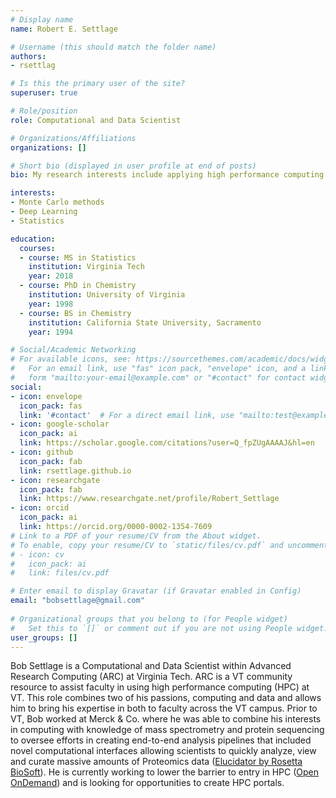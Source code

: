 ```yaml
---
# Display name
name: Robert E. Settlage

# Username (this should match the folder name)
authors:
- rsettlag

# Is this the primary user of the site?
superuser: true

# Role/position
role: Computational and Data Scientist

# Organizations/Affiliations
organizations: []

# Short bio (displayed in user profile at end of posts)
bio: My research interests include applying high performance computing methods to data intensive problems.  I am particularly interested in Monte Carlo methods and Deep Learning.

interests:
- Monte Carlo methods
- Deep Learning
- Statistics

education:
  courses:
  - course: MS in Statistics
    institution: Virginia Tech
    year: 2018
  - course: PhD in Chemistry
    institution: University of Virginia
    year: 1998
  - course: BS in Chemistry
    institution: California State University, Sacramento
    year: 1994

# Social/Academic Networking
# For available icons, see: https://sourcethemes.com/academic/docs/widgets/#icons
#   For an email link, use "fas" icon pack, "envelope" icon, and a link in the
#   form "mailto:your-email@example.com" or "#contact" for contact widget.
social:
- icon: envelope
  icon_pack: fas
  link: '#contact'  # For a direct email link, use "mailto:test@example.org".
- icon: google-scholar
  icon_pack: ai
  link: https://scholar.google.com/citations?user=Q_fpZUgAAAAJ&hl=en
- icon: github
  icon_pack: fab
  link: rsettlage.github.io
- icon: researchgate
  icon_pack: fab
  link: https://www.researchgate.net/profile/Robert_Settlage
- icon: orcid
  icon_pack: ai
  link: https://orcid.org/0000-0002-1354-7609
# Link to a PDF of your resume/CV from the About widget.
# To enable, copy your resume/CV to `static/files/cv.pdf` and uncomment the lines below.  
# - icon: cv
#   icon_pack: ai
#   link: files/cv.pdf

# Enter email to display Gravatar (if Gravatar enabled in Config)
email: "bobsettlage@gmail.com"
  
# Organizational groups that you belong to (for People widget)
#   Set this to `[]` or comment out if you are not using People widget.  
user_groups: []
---
```


Bob Settlage is a Computational and Data Scientist within Advanced Research Computing (ARC) at Virginia Tech. ARC is a VT community resource to assist faculty in using high performance computing (HPC) at VT. This role combines two of his passions, computing and data and allows him to bring his expertise in both to faculty across the VT campus. Prior to VT, Bob worked at Merck &amp; Co. where he was able to combine his interests in computing with knowledge of mass spectrometry and protein sequencing to oversee efforts in creating end-to-end analysis pipelines that included novel computational interfaces allowing scientists to quickly analyze, view and curate massive amounts of Proteomics data ([Elucidator by Rosetta BioSoft](https://www.g6g-softwaredirectory.com/bio/proteomics/mass-spec/20086RosettaElucidatorSystem.php)). He is currently working to lower the barrier to entry in HPC ([Open OnDemand](http://openondemand.org/)) and is looking for opportunities to create HPC portals.

